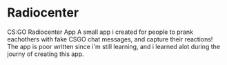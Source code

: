 # Radiocenter
CS:GO Radiocenter App
A small app i created for people to prank eachothers with fake CSGO chat messages, and capture their reactions!
The app is poor written since i'm still learning, and i learned alot during the journy of creating this app.
